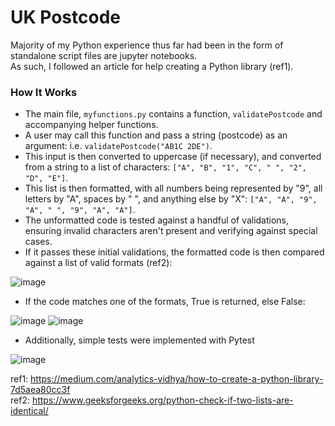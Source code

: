 # UK Postcode

Majority of my Python experience thus far had been in the form of standalone script files are jupyter notebooks. \
As such, I followed an article for help creating a Python library (ref1).

### How It Works
- The main file, `myfunctions.py` contains a function, `validatePostcode` and accompanying helper functions.
- A user may call this function and pass a string (postcode) as an argument: i.e. `validatePostcode("AB1C 2DE")`.
- This input is then converted to uppercase (if necessary), and converted from a string to a list of characters: `["A", "B", "1", "C", " ", "2", "D", "E"]`.
- This list is then formatted, with all numbers being represented by "9", all letters by "A", spaces by " ", and anything else by "X": `["A", "A", "9", "A", " ", "9", "A", "A"]`.
- The unformatted code is tested against a handful of validations, ensuring invalid characters aren't present and verifying against special cases.
- If it passes these initial validations, the formatted code is then compared against a list of valid formats (ref2):

![image](https://github.com/jackjduggan/uk-postcodes/assets/74904632/40b49bf4-ed0a-4d1e-bc6f-8f816cba3502)
- If the code matches one of the formats, True is returned, else False:

![image](https://github.com/jackjduggan/uk-postcodes/assets/74904632/8f95facc-fa5e-4676-a03b-fb6d114249f6)
![image](https://github.com/jackjduggan/uk-postcodes/assets/74904632/2840bc6a-8da0-4589-8a4a-38178e5f5348)


- Additionally, simple tests were implemented with Pytest

![image](https://github.com/jackjduggan/uk-postcodes/assets/74904632/a3d62f3c-1488-4859-8a32-6d9100d029b1)


ref1: https://medium.com/analytics-vidhya/how-to-create-a-python-library-7d5aea80cc3f \
ref2: https://www.geeksforgeeks.org/python-check-if-two-lists-are-identical/
